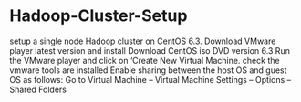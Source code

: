 # Hadoop-Cluster-Setup
setup a single node Hadoop cluster on CentOS 6.3.
Download VMware player latest version and install
Download CentOS iso DVD version 6.3
Run the VMware player and click on ‘Create New Virtual Machine.
check the vmware tools are installed
Enable sharing between the host OS and guest OS as follows:
Go to Virtual Machine – Virtual Machine Settings – Options – Shared Folders
